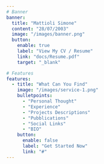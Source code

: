 ```yaml
---
# Banner
banner:
  title: "Mattioli Simone"
  content: "28/07/2003"
  image: "/images/banner.png"
  button:
    enable: true
    label: "View My CV / Resume"
    link: "docs/Resume.pdf"
    target: "_blank"

# Features
features:
  - title: "What Can You Find"
    image: "/images/service-1.png"
    bulletpoints:
      - "Personal Thought"
      - "Experience"
      - "Projects Descriptions"
      - "Pubblications"
      - "Social Links"
      - "BIO"
    button:
      enable: false
      label: "Get Started Now"
      link: "#"
---
```

